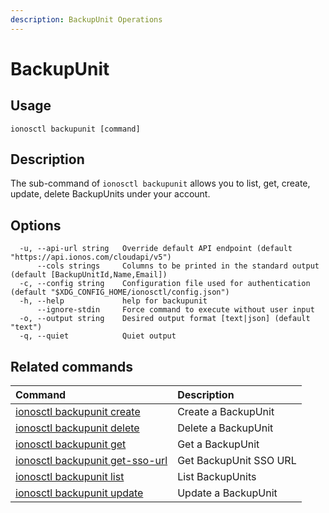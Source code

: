 ```yaml
---
description: BackupUnit Operations
---
```


# BackupUnit

## Usage

```text
ionosctl backupunit [command]
```

## Description

The sub-command of `ionosctl backupunit` allows you to list, get, create, update, delete BackupUnits under your account.

## Options

```text
  -u, --api-url string   Override default API endpoint (default "https://api.ionos.com/cloudapi/v5")
      --cols strings     Columns to be printed in the standard output (default [BackupUnitId,Name,Email])
  -c, --config string    Configuration file used for authentication (default "$XDG_CONFIG_HOME/ionosctl/config.json")
  -h, --help             help for backupunit
      --ignore-stdin     Force command to execute without user input
  -o, --output string    Desired output format [text|json] (default "text")
  -q, --quiet            Quiet output
```

## Related commands

| Command | Description |
| :--- | :--- |
| [ionosctl backupunit create](create.md) | Create a BackupUnit |
| [ionosctl backupunit delete](delete.md) | Delete a BackupUnit |
| [ionosctl backupunit get](get.md) | Get a BackupUnit |
| [ionosctl backupunit get-sso-url](get-sso-url.md) | Get BackupUnit SSO URL |
| [ionosctl backupunit list](list.md) | List BackupUnits |
| [ionosctl backupunit update](update.md) | Update a BackupUnit |


